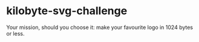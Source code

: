 kilobyte-svg-challenge
======================

Your mission, should you choose it: make your favourite logo in 1024 bytes or less.